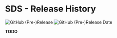 # SDS - Release History

![GitHub (Pre-)Release](https://img.shields.io/github/v/release/FAA-VAIL-Project/sds?include_prereleases)
![GitHub (Pre-)Release Date](https://img.shields.io/github/release-date-pre/FAA-VAIL-Project/sds)

**TODO**
